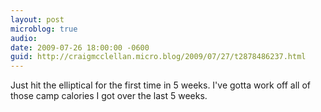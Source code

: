 ```yaml
---
layout: post
microblog: true
audio: 
date: 2009-07-26 18:00:00 -0600
guid: http://craigmcclellan.micro.blog/2009/07/27/t2878486237.html
---
```

Just hit the elliptical for the first time in 5 weeks. I've gotta work off all of those camp calories I got over the last 5 weeks.
